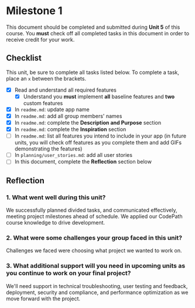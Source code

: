 # Milestone 1

This document should be completed and submitted during **Unit 5** of this course. You **must** check off all completed tasks in this document in order to receive credit for your work.

## Checklist

This unit, be sure to complete all tasks listed below. To complete a task, place an `x` between the brackets.

- [x] Read and understand all required features
  - [x] Understand you **must** implement **all** baseline features and **two** custom features
- [x] In `readme.md`: update app name
- [x] In `readme.md`: add all group members' names
- [x] In `readme.md`: complete the **Description and Purpose** section
- [x] In `readme.md`: complete the **Inspiration** section
- [ ] In `readme.md`: list all features you intend to include in your app (in future units, you will check off features as you complete them and add GIFs demonstrating the features)
- [ ] In `planning/user_stories.md`: add all user stories
- [ ] In this document, complete the **Reflection** section below

## Reflection

### 1. What went well during this unit?

We successfully planned divided tasks, and communicated effectively, meeting project milestones ahead of schedule. We applied our CodePath course knowledge to drive development.

### 2. What were some challenges your group faced in this unit?
Challenges we faced were choosing what project we wanted to work on.

### 3. What additional support will you need in upcoming units as you continue to work on your final project?

We'll need support in technical troubleshooting, user testing and feedback, deployment, security and compliance, and performance optimization as we move forward with the project.
